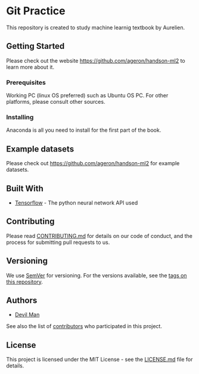 # Git Practice 

This repository is created to study machine learnig textbook by Aurelien.

## Getting Started

Please check out the website https://github.com/ageron/handson-ml2 to learn more about it.

### Prerequisites

Working PC (linux OS preferred) such as Ubuntu OS PC. For other platforms, please consult other sources.

### Installing

Anaconda is all you need to install for the first part of the book.

## Example datasets 

Please check out https://github.com/ageron/handson-ml2 for example datasets.

## Built With

* [Tensorflow](https://www.tensorflow.org) - The python neural network  API used

## Contributing

Please read [CONTRIBUTING.md](CONTRIBUTING.md) for details on our code of conduct, and the process for submitting pull requests to us.

## Versioning

We use [SemVer](http://semver.org/) for versioning. For the versions available, see the [tags on this repository](https://github.com/sejin8642/Handson/tags). 

## Authors

* [Devil Man](https://github.com/ackma3141)

See also the list of [contributors](https://github.com/sejin8642/Handson/contributors) who participated in this project.

## License

This project is licensed under the MIT License - see the [LICENSE.md](LICENSE.md) file for details.

